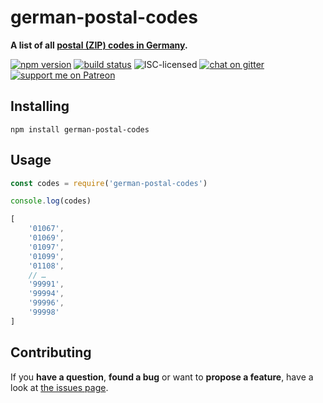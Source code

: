 # german-postal-codes

**A list of all [postal (ZIP) codes in Germany](https://en.wikipedia.org/wiki/Postal_codes_in_Germany).**

[![npm version](https://img.shields.io/npm/v/german-postal-codes.svg)](https://www.npmjs.com/package/german-postal-codes)
[![build status](https://img.shields.io/travis/derhuerst/german-postal-codes.svg)](https://travis-ci.org/derhuerst/german-postal-codes)
![ISC-licensed](https://img.shields.io/github/license/derhuerst/german-postal-codes.svg)
[![chat on gitter](https://badges.gitter.im/derhuerst.svg)](https://gitter.im/derhuerst)
[![support me on Patreon](https://img.shields.io/badge/support%20me-on%20patreon-fa7664.svg)](https://patreon.com/derhuerst)


## Installing

```shell
npm install german-postal-codes
```


## Usage

```js
const codes = require('german-postal-codes')

console.log(codes)
```

```js
[
	'01067',
	'01069',
	'01097',
	'01099',
	'01108',
	// …
	'99991',
	'99994',
	'99996',
	'99998'
]
```


## Contributing

If you **have a question**, **found a bug** or want to **propose a feature**, have a look at [the issues page](https://github.com/derhuerst/german-postal-codes/issues).
